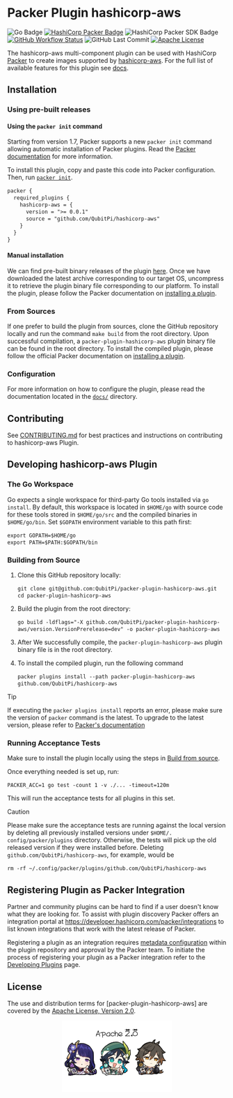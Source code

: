 Packer Plugin hashicorp-aws
===========================

![Go Badge][Go Badge]
[![HashiCorp Packer Badge][HashiCorp Packer Badge]][HashiCorp Packer URL]
![HashiCorp Packer SDK Badge][HashiCorp Packer SDK Badge]
[![GitHub Workflow Status][GitHub Workflow Status badge]][GitHub Workflow Status URL]
![GitHub Last Commit]
[![Apache License][Apache License Badge]][Apache License URL]

The hashicorp-aws multi-component plugin can be used with HashiCorp [Packer][HashiCorp Packer] to create images
supported by [hashicorp-aws]. For the full list of available features for this plugin see [docs](./docs).

Installation
------------

### Using pre-built releases

#### Using the `packer init` command

Starting from version 1.7, Packer supports a new `packer init` command allowing automatic installation of Packer
plugins. Read the [Packer documentation][HashiCorp Packer init] for more information.

To install this plugin, copy and paste this code into Packer configuration. Then, run
[`packer init`][HashiCorp Packer init].

```hcl
packer {
  required_plugins {
    hashicorp-aws = {
      version = ">= 0.0.1"
      source = "github.com/QubitPi/hashicorp-aws"
    }
  }
}
```

#### Manual installation

We can find pre-built binary releases of the plugin
[here](https://github.com/QubitPi/packer-plugin-hashicorp-aws/releases). Once we have downloaded the latest archive
corresponding to our target OS, uncompress it to retrieve the plugin binary file corresponding to our platform. To
install the plugin, please follow the Packer documentation on
[installing a plugin][HashiCorp Packer installing a plugin].

### From Sources

If one prefer to build the plugin from sources, clone the GitHub repository locally and run the command `make build`
from the root directory. Upon successful compilation, a `packer-plugin-hashicorp-aws` plugin binary file can be found in
the root directory. To install the compiled plugin, please follow the official Packer documentation on
[installing a plugin][HashiCorp Packer installing a plugin].

### Configuration

For more information on how to configure the plugin, please read the documentation located in the [`docs/`](docs)
directory.

Contributing
------------

See [CONTRIBUTING.md](.github/CONTRIBUTING.md) for best practices and instructions on contributing to hashicorp-aws
Plugin.

Developing hashicorp-aws Plugin
-------------------------------

### The Go Workspace

Go expects a single workspace for third-party Go tools installed via `go install`. By default, this workspace is located
in `$HOME/go` with source code for these tools stored in `$HOME/go/src` and the compiled binaries in `$HOME/go/bin`. Set
`$GOPATH` environment variable to this path first:

```shell
export GOPATH=$HOME/go
export PATH=$PATH:$GOPATH/bin
```

### Building from Source

1. Clone this GitHub repository locally:

   ```shell
   git clone git@github.com:QubitPi/packer-plugin-hashicorp-aws.git
   cd packer-plugin-hashicorp-aws
   ```

2. Build the plugin from the root directory:

   ```shell 
   go build -ldflags="-X github.com/QubitPi/packer-plugin-hashicorp-aws/version.VersionPrerelease=dev" -o packer-plugin-hashicorp-aws
   ```

3. After We successfully compile, the `packer-plugin-hashicorp-aws` plugin binary file is in the root directory.

4. To install the compiled plugin, run the following command

   ```shell
   packer plugins install --path packer-plugin-hashicorp-aws github.com/QubitPi/hashicorp-aws
   ```

> [!TIP]
>
> If executing the `packer plugins install` reports an error, please make sure the version of `packer` command is the
> latest. To upgrade to the latest version, please refer to
> [Packer's documentation](https://developer.hashicorp.com/packer/tutorials/docker-get-started/get-started-install-cli)

### Running Acceptance Tests

Make sure to install the plugin locally using the steps in [Build from source](#building-from-source).

Once everything needed is set up, run:

```shell
PACKER_ACC=1 go test -count 1 -v ./... -timeout=120m
```

This will run the acceptance tests for all plugins in this set.

> [!CAUTION]
> 
> Please make sure the acceptance tests are running against the local version by deleting all previously installed
> versions under `$HOME/. config/packer/plugins` directory. Otherwise, the tests will pick up the old released version
> if they were installed before. Deleting `github.com/QubitPi/hashicorp-aws`, for example, would be
> 
> ```console
> rm -rf ~/.config/packer/plugins/github.com/QubitPi/hashicorp-aws
> ```

## Registering Plugin as Packer Integration

Partner and community plugins can be hard to find if a user doesn't know what
they are looking for. To assist with plugin discovery Packer offers an integration
portal at https://developer.hashicorp.com/packer/integrations to list known integrations
that work with the latest release of Packer.

Registering a plugin as an integration requires [metadata configuration](./metadata.hcl) within the plugin
repository and approval by the Packer team. To initiate the process of registering your
plugin as a Packer integration refer to the [Developing Plugins](https://developer.hashicorp.com/packer/docs/plugins/creation#registering-plugins) page.

License
-------

The use and distribution terms for [packer-plugin-hashicorp-aws] are covered by the [Apache License, Version 2.0].

<div align="center">
    <a href="https://opensource.org/licenses">
        <img align="center" width="50%" alt="License Illustration" src="https://github.com/QubitPi/QubitPi/blob/master/img/apache-2.png?raw=true">
    </a>
</div>

[Apache License Badge]: https://img.shields.io/badge/Apache%202.0-F25910.svg?style=for-the-badge&logo=Apache&logoColor=white
[Apache License URL]: https://www.apache.org/licenses/LICENSE-2.0
[Apache License, Version 2.0]: http://www.apache.org/licenses/LICENSE-2.0.html

[GitHub Last Commit]: https://img.shields.io/github/last-commit/QubitPi/packer-plugin-hashicorp-aws/master?logo=github&style=for-the-badge
[GitHub Workflow Status badge]: https://img.shields.io/github/actions/workflow/status/QubitPi/packer-plugin-hashicorp-aws/ci-cd.yml?branch=master&logo=github&style=for-the-badge
[GitHub Workflow Status URL]: https://github.com/QubitPi/packer-plugin-hashicorp-aws/actions/workflows/ci-cd.yml
[Go Badge]: https://img.shields.io/badge/Go%20>=%201.20-00ADD8?style=for-the-badge&logo=go&logoColor=white

[hashicorp-aws]: https://qubitpi.github.io/hashicorp-aws/
[HashiCorp Packer]: https://qubitpi.github.io/hashicorp-packer/packer/docs
[HashiCorp Packer init]: https://qubitpi.github.io/hashicorp-packer/packer/docs/commands/init
[HashiCorp Packer installing a plugin]: https://qubitpi.github.io/hashicorp-packer/packer/docs/plugins#installing-plugins
[HashiCorp Packer SDK Badge]: https://img.shields.io/badge/Packer%20Plugin%20SDK>=%20v0.5.2-000000?style=for-the-badge&logo=hashicorp&logoColor=white
[HashiCorp Packer SDK URL]: https://github.com/hashicorp/packer-plugin-sdk
[HashiCorp Packer Badge]: https://img.shields.io/badge/Packer%20>=%20v1.11.0-02A8EF?style=for-the-badge&logo=Packer&logoColor=white
[HashiCorp Packer URL]: https://qubitpi.github.io/hashicorp-packer/packer/docs
